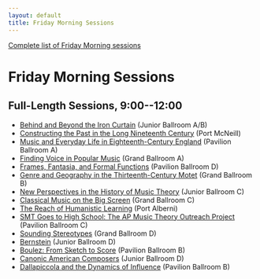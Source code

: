 ```yaml
---
layout: default
title: Friday Morning Sessions
---
```


[Complete list of Friday Morning sessions](complete.html)

# Friday Morning Sessions

## Full-Length Sessions, 9:00--12:00

- [Behind and Beyond the Iron Curtain](behind-and-beyond-the-iron-curtain.html) <span class="room">(Junior Ballroom A/B)</span>
- [Constructing the Past in the Long Nineteenth Century](constructing-the-past-in-the-long-nineteenth-century.html) <span class="room">(Port McNeill)</span>
- [Music and Everyday Life in Eighteenth-Century England](music-and-everyday-life-in-eighteenth-century-england.html) <span class="room">(Pavilion Ballroom A)</span>
- [Finding Voice in Popular Music](finding-voice-in-popular-music.html) <span class="room">(Grand Ballroom A)</span>
- [Frames, Fantasia, and Formal Functions](frames-fantasia-and-formal-functions.html) <span class="room">(Pavilion Ballroom D)</span>
- [Genre and Geography in the Thirteenth-Century Motet](genre-and-geography-in-the-thirteenth-century-motet.html) <span class="room">(Grand Ballroom B)</span>
- [New Perspectives in the History of Music Theory](new-perspectives-in-the-history-of-music-theory.html) <span class="room">(Junior Ballroom C)</span>
- [Classical Music on the Big Screen](classical-music-on-the-big-screen.html) <span class="room">(Grand Ballroom C)</span>
- [The Reach of Humanistic Learning](the-reach-of-humanistic-learning.html) <span class="room">(Port Alberni)</span>
- [SMT Goes to High School: The AP Music Theory Outreach Project](smt-goes-to-high-school.html) <span class="room">(Pavilion Ballroom C)</span>
- [Sounding Stereotypes](sounding-stereotypes.html) <span class="room">(Grand Ballroom D)</span>
- [Bernstein](bernstein.html) <span class="room">(Junior Ballroom D)</span>
- [Boulez: From Sketch to Score](boulez.html) <span class="room">(Pavilion Ballroom B)</span>
- [Canonic American Composers](canonic-american-composers.html) <span class="room">(Junior Ballroom D)</span>
- [Dallapiccola and the Dynamics of Influence](dallapiccola-and-the-dynamics-of-influence.html) <span class="room">(Pavilion Ballroom B)</span>
